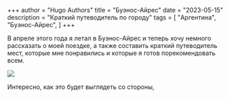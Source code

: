 +++
author = "Hugo Authors"
title = "Буэнос-Айрес"
date = "2023-05-15"
description = "Краткий путеводитель по городу"
tags = [
    "Аргентина",
    "Буэнос-Айрес",
]
+++

В апреле этого года я летал в Буэнос-Айрес и теперь хочу немного рассказать о моей поездке, а также составить краткий путеводитель мест, которые мне понравились и которые я готов порекомендовать всем.


![](/51698bb6-7cf2-4d80-9c6d-1eab8b5c816b.jpeg)

Интересно, как это будет выглядеть со стороны, 

